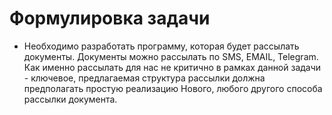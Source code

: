 # Формулировка задачи
* Необходимо разработать программу, которая будет рассылать документы.
  Документы можно рассылать по SMS, EMAIL, Telegram. Как именно рассылать
  для нас не критично в рамках данной задачи - ключевое,
  предлагаемая структура рассылки должна предполагать простую реализацию
  Нового, любого другого способа рассылки документа.
